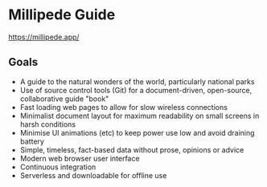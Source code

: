 # Millipede Guide

https://millipede.app/

## Goals

- A guide to the natural wonders of the world, particularly national parks
- Use of source control tools (Git) for a document-driven, open-source, collaborative guide "book"
- Fast loading web pages to allow for slow wireless connections
- Minimalist document layout for maximum readability on small screens in harsh conditions
- Minimise UI animations (etc) to keep power use low and avoid draining battery
- Simple, timeless, fact-based data without prose, opinions or advice
- Modern web browser user interface
- Continuous integration
- Serverless and downloadable for offline use
